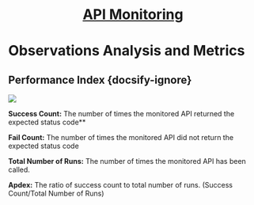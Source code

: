 <h1 style="text-align: center; text-decoration:underline; font-weight: bold;">API Monitoring</h1>

# Observations Analysis and Metrics

## Performance Index  {docsify-ignore}  

![](../../../_media/_apiMonitoringImgs/Aspose.Words.55549bf5-5cbd-4794-a8ae-ae7657cb7b04.031.png) 

**Success Count:** The number of times the monitored API returned the expected status code** 

**Fail Count:** The number of times the monitored API did not return the expected status code

**Total Number of Runs:** The number of times the monitored API has been called. 

**Apdex:** The ratio of success count to total number of runs. (Success Count/Total Number of Runs)